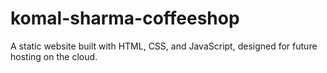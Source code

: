 # komal-sharma-coffeeshop
A static website built with HTML, CSS, and JavaScript, designed for future hosting on the cloud.
